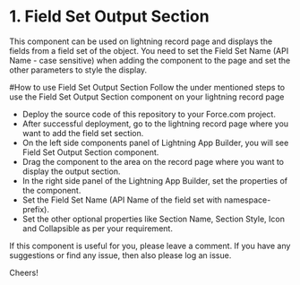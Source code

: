 # 1. Field Set Output Section
This component can be used on lightning record page and displays the fields from a field set of the object. You need to set the Field Set Name (API Name - case sensitive) when adding the component to the page and set the other parameters to style the display.

#How to use Field Set Output Section
Follow the under mentioned steps to use the Field Set Output Section component on your lightning record page
* Deploy the source code of this repository to your Force.com project.
* After successful deployment, go to the lightning record page where you want to add the field set section.
* On the left side components panel of Lightning App Builder, you will see Field Set Output Section component.
* Drag the component to the area on the record page where you want to display the output section.
* In the right side panel of the Lightning App Builder, set the properties of the component.
* Set the Field Set Name (API Name of the field set with namespace-prefix).
* Set the other optional properties like Section Name, Section Style, Icon and Collapsible as per your requirement.

If this component is useful for you, please leave a comment. If you have any suggestions or find any issue, then also please log an issue.

Cheers!
